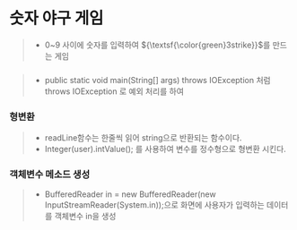 # 숫자 야구 게임 
> + 0~9 사이에 숫자를 입력하여 ${\textsf{\color{green}3strike}}$를 만드는 게임

### 
> + public static void main(String[] args) throws IOException 처럼
>  throws IOException 로 예외 처리를 하여 

### 형변환
> + readLine함수는 한줄씩 읽어 string으로 반환되는 함수이다.
> + Integer(user).intValue(); 를 사용하여 변수를 정수형으로 형변환 시킨다.

### 객체변수 메소드 생성
> + BufferedReader in = new BufferedReader(new InputStreamReader(System.in));으로 화면에 사용자가 입력하는 데이터를 객체변수 in을 생성

